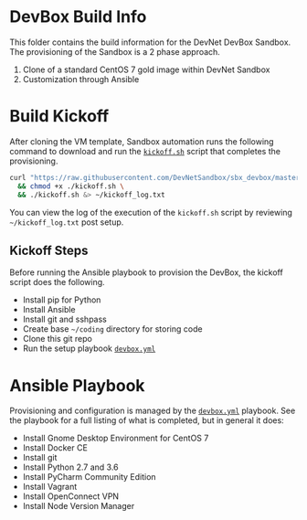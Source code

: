 # DevBox Build Info

This folder contains the build information for the DevNet DevBox Sandbox.  The provisioning of the Sandbox is a 2 phase approach.  

1. Clone of a standard CentOS 7 gold image within DevNet Sandbox
2. Customization through Ansible

# Build Kickoff

After cloning the VM template, Sandbox automation runs the following command to download and run the [`kickoff.sh`](kickoff.sh) script that completes the provisioning.  

```bash
curl "https://raw.githubusercontent.com/DevNetSandbox/sbx_devbox/master/devbox_build/kickoff.sh" -o "kickoff.sh" \
  && chmod +x ./kickoff.sh \
  && ./kickoff.sh &> ~/kickoff_log.txt
```

You can view the log of the execution of the `kickoff.sh` script by reviewing `~/kickoff_log.txt` post setup.  

## Kickoff Steps

Before running the Ansible playbook to provision the DevBox, the kickoff script does the following.  

* Install pip for Python
* Install Ansible
* Install git and sshpass
* Create base `~/coding` directory for storing code
* Clone this git repo
* Run the setup playbook [`devbox.yml`](devbox.yml)

# Ansible Playbook

Provisioning and configuration is managed by the [`devbox.yml`](devbox.yml) playbook.  See the playbook for a full listing of what is completed, but in general it does:

* Install Gnome Desktop Environment for CentOS 7
* Install Docker CE
* Install git
* Install Python 2.7 and 3.6
* Install PyCharm Community Edition
* Install Vagrant
* Install OpenConnect VPN
* Install Node Version Manager
